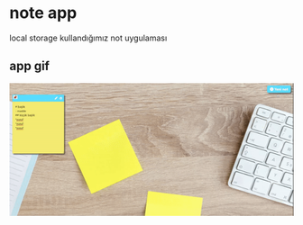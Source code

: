 # note app

local storage kullandığımız not uygulaması

## app gif

![alt text](image/recording-2024-08-12-10-23-34-ezgif.com-video-to-gif-converter.gif)
